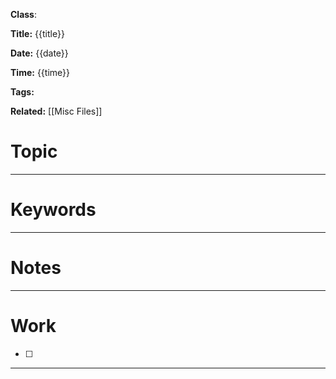 **Class**: 

**Title:** {{title}}

**Date:** {{date}}

**Time:** {{time}}

**Tags:**

**Related:** [[Misc Files]]
# Topic



---
# Keywords



--- 
# Notes



---
# Work

- [ ] 

---
